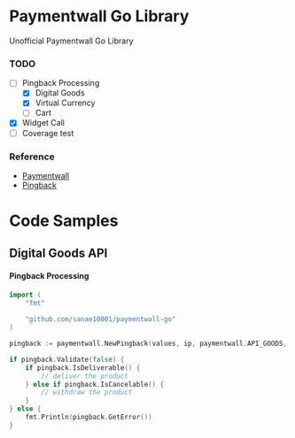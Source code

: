 # Paymentwall Go Library
Unofficial Paymentwall Go Library

### TODO
- [ ] Pingback Processing
	* [x] Digital Goods
	* [x] Virtual Currency
	* [ ] Cart
- [x] Widget Call
- [ ] Coverage test

### Reference
- [Paymentwall](https://docs.paymentwall.com/)
- [Pingback](https://docs.paymentwall.com/reference/pingback-home)

# Code Samples

## Digital Goods API

#### Pingback Processing
```go
import (
	"fmt"
	
	"github.com/sanae10001/paymentwall-go"
)

pingback := paymentwall.NewPingback(values, ip, paymentwall.API_GOODS, PaymentwallSecretKey)

if pingback.Validate(false) {
	if pingback.IsDeliverable() { 
		// deliver the product
	} else if pingback.IsCancelable() {
		// withdraw the product
	}
} else {
	fmt.Println(pingback.GetError())
}

```
